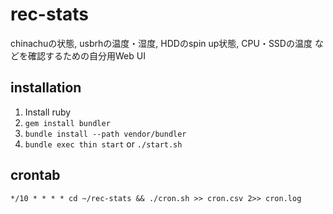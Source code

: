 # rec-stats
chinachuの状態,
usbrhの温度・湿度,
HDDのspin up状態,
CPU・SSDの温度
などを確認するための自分用Web UI

## installation
1. Install ruby
2. `gem install bundler`
3. `bundle install --path vendor/bundler`
4. `bundle exec thin start` or `./start.sh` 

## crontab

~~~
*/10 * * * * cd ~/rec-stats && ./cron.sh >> cron.csv 2>> cron.log
~~~
